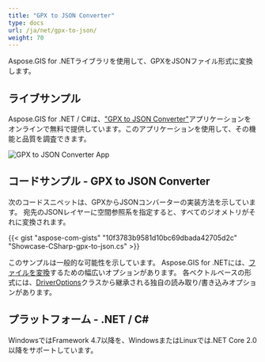 ```yaml
---
title: "GPX to JSON Converter"
type: docs
url: /ja/net/gpx-to-json/
weight: 70
---
```


Aspose.GIS for .NETライブラリを使用して、GPXをJSONファイル形式に変換します。

## **ライブサンプル**

Aspose.GIS for .NET / C#は、["GPX to JSON Converter"](https://products.aspose.app/gis/conversion/gpx-to-json)アプリケーションをオンラインで無料で提供しています。このアプリケーションを使用して、その機能と品質を調査できます。

![GPX to JSON Converter App](conversion.png)

## **コードサンプル - GPX to JSON Converter**

次のコードスニペットは、GPXからJSONコンバーターの実装方法を示しています。 宛先のJSONレイヤーに空間参照系を指定すると、すべてのジオメトリがそれに変換されます。

{{< gist "aspose-com-gists" "10f3783b9581d10bc69dbada42705d2c" "Showcase-CSharp-gpx-to-json.cs" >}}

このサンプルは一般的な可能性を示しています。 Aspose.GIS for .NETには、[ファイルを変換](https://docs.aspose.com/gis/net/vector-layers/)するための幅広いオプションがあります。 各ベクトルベースの形式には、[DriverOptions](https://reference.aspose.com/gis/net/aspose.gis/driveroptions)クラスから継承される独自の読み取り/書き込みオプションがあります。

## **プラットフォーム - .NET / C#**

WindowsではFramework 4.7以降を、WindowsまたはLinuxでは.NET Core 2.0以降をサポートしています。

